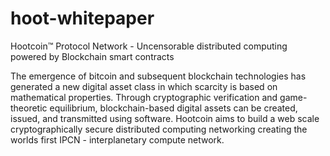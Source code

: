 # hoot-whitepaper
Hootcoin™ Protocol Network - Uncensorable  distributed computing powered by Blockchain smart contracts 

The emergence of bitcoin and subsequent blockchain technologies has generated a new digital asset class in which scarcity is based on mathematical properties. Through cryptographic verification and game-theoretic equilibrium, blockchain-based digital assets can be created, issued, and transmitted using software.
Hootcoin aims to build a web scale cryptographically secure distributed computing networking creating the worlds first IPCN - interplanetary compute network.
